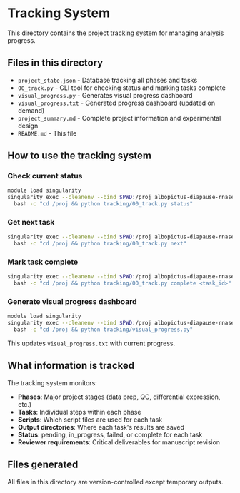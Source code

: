 # Tracking System

This directory contains the project tracking system for managing analysis progress.

## Files in this directory

- `project_state.json` - Database tracking all phases and tasks
- `00_track.py` - CLI tool for checking status and marking tasks complete
- `visual_progress.py` - Generates visual progress dashboard
- `visual_progress.txt` - Generated progress dashboard (updated on demand)
- `project_summary.md` - Complete project information and experimental design
- `README.md` - This file

## How to use the tracking system

### Check current status
```bash
module load singularity
singularity exec --cleanenv --bind $PWD:/proj albopictus-diapause-rnaseq.sif \
  bash -c "cd /proj && python tracking/00_track.py status"
```

### Get next task
```bash
singularity exec --cleanenv --bind $PWD:/proj albopictus-diapause-rnaseq.sif \
  bash -c "cd /proj && python tracking/00_track.py next"
```

### Mark task complete
```bash
singularity exec --cleanenv --bind $PWD:/proj albopictus-diapause-rnaseq.sif \
  bash -c "cd /proj && python tracking/00_track.py complete <task_id>"
```

### Generate visual progress dashboard
```bash
module load singularity
singularity exec --cleanenv --bind $PWD:/proj albopictus-diapause-rnaseq.sif \
  bash -c "cd /proj && python tracking/visual_progress.py"
```

This updates `visual_progress.txt` with current progress.

## What information is tracked

The tracking system monitors:
- **Phases**: Major project stages (data prep, QC, differential expression, etc.)
- **Tasks**: Individual steps within each phase
- **Scripts**: Which script files are used for each task
- **Output directories**: Where each task's results are saved
- **Status**: pending, in_progress, failed, or complete for each task
- **Reviewer requirements**: Critical deliverables for manuscript revision

## Files generated

All files in this directory are version-controlled except temporary outputs.
